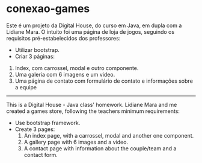 # conexao-games

Este é um projeto da Digital House, do curso em Java, em dupla com a Lidiane Mara. O intuito foi uma página de loja de jogos, seguindo os requisitos pré-estabelecidos dos professores:
 - Utilizar bootstrap.
 - Criar 3 páginas:
  1. Index, com carrossel, modal e outro componente.
  2. Uma galeria com 6 imagens e um video.
  3. Uma página de contato com formulário de contato e informações sobre a equipe
  
  _______________________________
  
  This is a Digital House - Java class' homework. Lidiane Mara and me created a games store, following the teachers minimum requirements:
   - Use bootstrap framework.
   - Create 3 pages:
      1. An index page, with a carrossel, modal and another one component.
      2. A gallery page with 6 images and a video.
      3. A contact page with information about the couple/team and a contact form.
